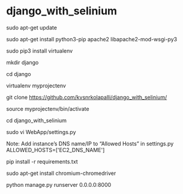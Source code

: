 # django_with_selinium

sudo apt-get update

sudo apt-get install python3-pip apache2 libapache2-mod-wsgi-py3

sudo pip3 install virtualenv

mkdir django

cd django

virtualenv myprojectenv

git clone https://github.com/kvsnrkolapalli/django_with_selinium/

source myprojectenv/bin/activate

cd django_with_selinium

sudo vi WebApp/settings.py

Note: Add instance’s DNS name/IP to “Allowed Hosts” in settings.py
ALLOWED_HOSTS=['EC2_DNS_NAME']

pip install -r requirements.txt

sudo apt-get install chromium-chromedriver

python manage.py runserver 0.0.0.0:8000

